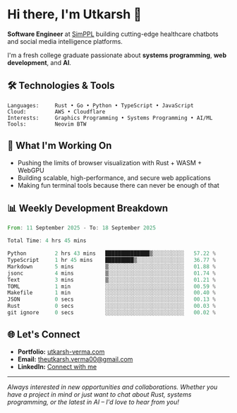 # Hi there, I'm Utkarsh 👋

**Software Engineer** at [SimPPL](https://simppl.org) building cutting-edge healthcare chatbots and social media intelligence platforms.

I'm a fresh college graduate passionate about **systems programming**, **web development**, and **AI**.

## 🛠️ Technologies & Tools

```
Languages:     Rust • Go • Python • TypeScript • JavaScript
Cloud:         AWS • Cloudflare
Interests:     Graphics Programming • Systems Programming • AI/ML
Tools:         Neovim BTW
```

## 🚀 What I'm Working On

- Pushing the limits of browser visualization with Rust + WASM + WebGPU
- Building scalable, high-performance, and secure web applications
- Making fun terminal tools because there can never be enough of that

## 📊 Weekly Development Breakdown

<!--START_SECTION:waka-->

```rust
From: 11 September 2025 - To: 18 September 2025

Total Time: 4 hrs 45 mins

Python         2 hrs 43 mins   ██████████████▒░░░░░░░░░░   57.22 %
TypeScript     1 hr 45 mins    █████████▒░░░░░░░░░░░░░░░   36.77 %
Markdown       5 mins          ▒░░░░░░░░░░░░░░░░░░░░░░░░   01.88 %
jsonc          4 mins          ▒░░░░░░░░░░░░░░░░░░░░░░░░   01.74 %
Text           3 mins          ▒░░░░░░░░░░░░░░░░░░░░░░░░   01.21 %
TOML           1 min           ░░░░░░░░░░░░░░░░░░░░░░░░░   00.59 %
Makefile       1 min           ░░░░░░░░░░░░░░░░░░░░░░░░░   00.40 %
JSON           0 secs          ░░░░░░░░░░░░░░░░░░░░░░░░░   00.13 %
Rust           0 secs          ░░░░░░░░░░░░░░░░░░░░░░░░░   00.03 %
git ignore     0 secs          ░░░░░░░░░░░░░░░░░░░░░░░░░   00.02 %
```

<!--END_SECTION:waka-->

## 🌐 Let's Connect

- **Portfolio:** [utkarsh-verma.com](https://utkarsh-verma.com)
- **Email:** theutkarsh.verma00@gmail.com
- **LinkedIn:** [Connect with me](https://linkedin.com/in/utkarsh-verm4)

---

*Always interested in new opportunities and collaborations. Whether you have a project in mind or just want to chat about Rust, systems programming, or the latest in AI – I'd love to hear from you!*
